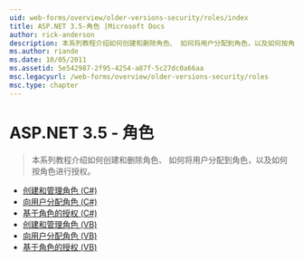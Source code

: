 ```yaml
---
uid: web-forms/overview/older-versions-security/roles/index
title: ASP.NET 3.5-角色 |Microsoft Docs
author: rick-anderson
description: 本系列教程介绍如何创建和删除角色、 如何将用户分配到角色，以及如何按角色进行授权。
ms.author: riande
ms.date: 10/05/2011
ms.assetid: 5e542987-2f95-4254-a87f-5c27dc0a66aa
msc.legacyurl: /web-forms/overview/older-versions-security/roles
msc.type: chapter
---
```

<a name="aspnet-35---roles"></a>ASP.NET 3.5 - 角色
====================
> 本系列教程介绍如何创建和删除角色、 如何将用户分配到角色，以及如何按角色进行授权。


- [创建和管理角色 (C#)](creating-and-managing-roles-cs.md)
- [向用户分配角色 (C#)](assigning-roles-to-users-cs.md)
- [基于角色的授权 (C#)](role-based-authorization-cs.md)
- [创建和管理角色 (VB)](creating-and-managing-roles-vb.md)
- [向用户分配角色 (VB)](assigning-roles-to-users-vb.md)
- [基于角色的授权 (VB)](role-based-authorization-vb.md)
